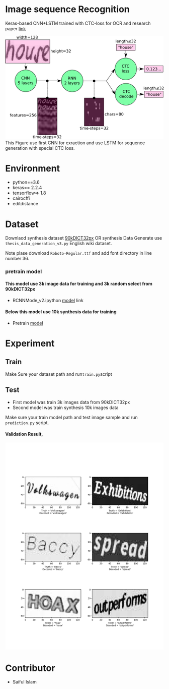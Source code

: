 # Image sequence Recognition

Keras-based CNN+LSTM trained with CTC-loss for OCR and research paper [link](https://arxiv.org/pdf/1507.05717.pdf)



![img](img/1_P4UW-wqOMSpi82KIcq11Pw.png)
This Figure use first CNN for exraction and use LSTM for sequence generation with special CTC loss.


# Environment
- python==3.6
- keras== 2.2.4 
- tensorflow=> 1.8 
- cairocffi
- editdistance

# Dataset

Downlaod synthesis dataset [90kDICT32px](http://preon.iiit.ac.in/~scenetext/codendatasets/index.html)
OR 
synthesis Data Generate use ```thesis_data_generation_v3.py``` English wiki dataset.

Note plase download ```Roboto-Regular.ttf``` and add font directory in line number 36.

### pretrain model
#### This model  use 3k image data for training and 3k random select from 90kDICT32px
- RCNNMode_v2.ipython [model](https://drive.google.com/open?id=13utyxPpVqa5QCkJQjoj4r264QSoh_7Xd) link
#### Below this model use 10k synthesis data for training
- Pretrain [model](https://drive.google.com/file/d/1Af5wTtqxyeODyFaHT-uNnFvIIT1u2sOK/view?usp=sharing)

# Experiment 
## Train
Make Sure your dataset path and run``` train.py ```script

## Test
- First model was train 3k images data from 90kDICT32px
- Second model was train synthesis 10k images data

Make sure your train model path and test image sample and run ```prediction.py``` script.


#### Validation Result,

![img](img/e498.png)


# Contributor
- Saiful Islam
